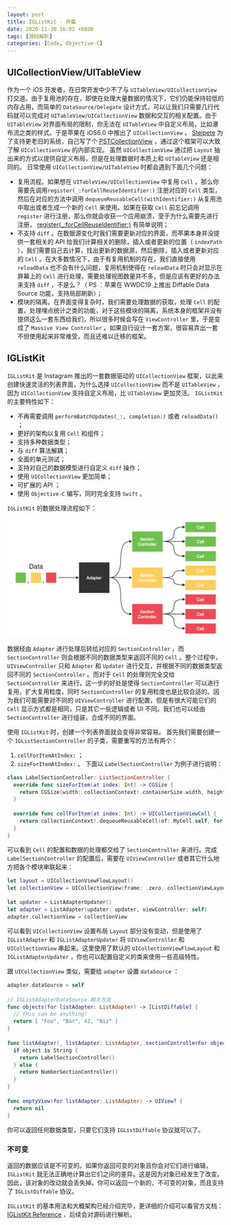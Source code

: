 ```yaml
---
layout: post
title: IGListKit - 开篇
date: 2020-11-30 16:02 +0800
tags: [源码解析]
categories: [Code, Objective-C]
---
```


## UICollectionView/UITableView
作为一个 iOS 开发者，在日常开发中少不了与 `UITableView/UICollectionView` 打交道。由于复用池的存在，即使在处理大量数据的情况下，它们仍能保持较低的内存占用，而简单的 `DataSource/Delegate` 设计方式，可以让我们只需要几行代码就可以完成对 `UITableView/UICollectionView` 数据和交互的相关配置。由于 `UITableView` 对界面布局的限制，你无法在 `UITableView` 中自定义布局，比如瀑布流之类的样式。于是苹果在 iOS6.0 中推出了 `UICollectionView` ， [Steipete](https://twitter.com/steipete) 为了支持更老旧的系统，自己写了个 [PSTCollectionView](https://github.com/steipete/PSTCollectionView) ，通过这个框架可以大致了解 `UICollectionView` 的内部实现。
虽然 `UICollectionView` 通过把 `Layout` 抽出来的方式以提供自定义布局，但是在处理数据时本质上和 `UITableView` 还是相同的。
日常使用 `UICollectionView/UITableView` 时都会遇到下面几个问题：

- 复用流程。如果想在 `UITableView/UICollectionView` 中复用 `Cell` 。那么你需要先调用`register(_:forCellReuseIdentifier:)` 注册对应的 `Cell` 类型，然后在对应的方法中调用 `dequeueReusableCell(withIdentifier:)` 从复用池中取出或者生成一个新的 `Cell` 来使用。如果在获取 `Cell` 前忘记调用 `register` 进行注册，那么你就会收获一个应用崩溃，至于为什么需要先进行注册， [register(_:forCellReuseIdentifier:)](https://developer.apple.com/documentation/uikit/uitableview/1614888-register) 有简单说明；
- 不支持 `diff` 。在数据源变化时我们需要更新对应的界面，而苹果本身并没提供一套相关的 API 给我们计算相关的删除，插入或者更新的位置（ `indexPath` ），我们需要自己去计算，找出更新的数据源，然后删除，插入或者更新对应的 `Cell` 。在大多数情况下，由于有复用机制的存在，我们直接使用 `reloadData` 也不会有什么问题，复用机制使得在 `reloadData` 时只会对显示在屏幕上的 `Cell` 进行处理，需要处理视图数量并不多，但是应该有更好的办法来支持 `diff` ，不是么？（ PS ：苹果在 WWDC19 上推出 Diffable Data Source 功能，支持局部刷新）；
-  模块的隔离。在界面变得复杂时，我们需要处理数据的获取，处理 `Cell` 的配置，处理埋点统计之类的功能，对于这些模块的隔离，系统本身的框架并没有提供这么一套东西给我们，所以很多时候会写在 `ViewController` 里，于是变成了 `Massive View Controller` 。如果自行设计一套方案，很容易弄出一套不但使用起来非常难受，而且还难以迁移的框架。

## IGListKit
`IGListKit` 是 Instagram 推出的一套数据驱动的 `UICollectionView` 框架，以此来创建快速灵活的列表界面，为什么选择 `UICollectionView` 而不是 `UITableView` ，因为 `UICollectionView` 支持自定义布局，比 `UITableView` 更加灵活。 `IGListKit` 的主要特性如下：
- 不再需要调用 `performBatchUpdates(_:, completion:)` 或者 `reloadData()` ；
- 更好的架构以复用 `Cell` 和组件；
- 支持多种数据类型；
- 与 `diff` 算法解耦；
- 全面的单元测试；
- 支持对自己的数据模型进行自定义 `diff` 操作；
- 使用 `UICollectionView` 更加简单；
- 可扩展的 API ；
- 使用 `Objective-C` 编写，同时完全支持 `Swift` 。

`IGListKit` 的数据处理流程如下：

![1kER0gFAQIVjfYIX2ByJP8Q](/media/1kER0gFAQIVjfYIX2ByJP8Q.png)

数据经由 `Adapter` 进行处理后转给对应的 `SectionController` ，而 `SectionController` 则会根据不同的数据类型来返回不同的 `Cell` 。整个过程中， `UIViewController` 只和 `Adapter` 和 `Updater` 进行交互，并根据不同的数据类型返回不同的 `SectionController` 。而对于 `Cell` 的处理则完全交给 `SectionController` 来进行，这一步的好处是使得 `SectionController` 可以进行复用，扩大复用粒度，同时 `SectionController` 的复用粒度也是比较合适的。因为我们可能需要对不同的 `UIViewController` 进行配置，但是有很大可能它们的 `Cell` 显示方式都是相同，只是其它一些逻辑或者 UI 不同。我们也可以经由 `SectionController` 进行组装，合成不同的界面。 

使用 `IGListKit` 时，创建一个列表界面就会变得非常容易。
首先我们需要创建一个 `IGListSectionController` 的子类，需要重写的方法有两个：
1. `cellForItemAtIndex:` ；
2. `sizeForItemAtIndex:` 。
下面以 `LabelSectionController` 为例子进行说明：

```swift
class LabelSectionController: ListSectionController {
  override func sizeForItem(at index: Int) -> CGSize {
    return CGSize(width: collectionContext!.containerSize.width, height: 55)
  }

  override func cellForItem(at index: Int) -> UICollectionViewCell {
    return collectionContext!.dequeueReusableCell(of: MyCell.self, for: self, at: index)
  }
}
```

可以看到 `Cell` 的配置和数据的处理都交给了 `SectionController` 来进行。完成 `LabelSectionController` 的配置后，需要在 `UIViewController` 或者其它什么地方把各个模块串联起来：

```swift
let layout = UICollectionViewFlowLayout()
let collectionView = UICollectionView(frame: .zero, collectionViewLayout: layout)

let updater = ListAdapterUpdater()
let adapter = ListAdapter(updater: updater, viewController: self)
adapter.collectionView = collectionView
```

可以看到 `UICollectionView` 设置布局 `Layout` 部分没有变动，但是使用了 `IGListAdapter` 和 `IGListAdapterUpdater` 将 `UIViewController` 和 `UICollectionView` 串起来。这里使用了默认的 `UICollectionViewFlowLayout` 和 `IGListAdapterUpdater` ，你也可以配置自定义的类来使用一些高级特性。

跟 `UICollectionView` 类似，需要给 `adapter` 设置 `dataSource` ：

```swift
adapter.dataSource = self

// IGListAdapterDataSource 相关方法
func objects(for listAdapter: ListAdapter) -> [ListDiffable] {
  // this can be anything!
  return [ "Foo", "Bar", 42, "Biz" ]
}

func listAdapter(_ listAdapter: ListAdapter, sectionControllerFor object: Any) -> ListSectionController {
  if object is String {
    return LabelSectionController()
  } else {
    return NumberSectionController()
  }
}

func emptyView(for listAdapter: ListAdapter) -> UIView? {
  return nil
}
```

你可以返回任何数据类型，只要它们支持  `IGListDiffable` 协议就可以了。

### 不可变
返回的数据应该是不可变的。如果你返回可变的对象且你会对它们进行编辑， `IGListKit` 就无法正确地计算出它们之间的差异。这是因为对象已经发生了改变。因此，该对象的改动就会丢失掉。你可以返回一个新的，不可变的对象，而且支持了 `IGListDiffable` 协议。

`IGListKit` 的基本用法和大概架构已经介绍完毕，更详细的介绍可以看官方文档： [IGListKit  Reference](https://instagram.github.io/IGListKit/index.html) ，后续会对源码进行解析。